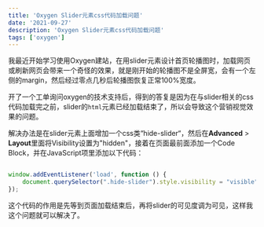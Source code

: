 ```yaml
---
title: 'Oxygen Slider元素css代码加载问题'
date: '2021-09-27'
description: 'Oxygen Slider元素css代码加载问题'
tags: ['oxygen']
---
```


我最近开始学习使用Oxygen建站，在用slider元素设计首页轮播图时，加载网页或刷新网页会带来一个奇怪的效果，就是刚开始的轮播图不是全屏宽，会有一个左侧的margin，然后经过零点几秒后轮播图恢复正常100%宽度。

开了一个工单询问oxygen的技术支持后，得到的答复是因为在与slider相关的css代码加载完之前，slider的`html`元素已经加载结束了，所以会导致这个营销视觉效果的问题。

解决办法是在slider元素上面增加一个css类“hide-slider“，然后在**Advanced** > **Layout**里面将Visibility设置为"hidden"，接着在页面最前面添加一个Code Block，并在JavaScript项里添加以下代码：

```javascript

window.addEventListener('load', function () {
    document.querySelector(".hide-slider").style.visibility = "visible";
});

```

这个代码的作用是先等到页面加载结束后，再将slider的可见度调为可见，这样我这个问题就可以解决了。